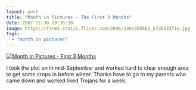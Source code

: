 ```yaml
---
layout: post
title: "Month in Pictures - The First 3 Months"
date: 2007-11-30 19:36:20
image: https://farm4.static.flickr.com/3096/2301985661_bfd0d33f1e.jpg
tags:
  - "month in pictures"
---
```


[![Month in Pictures - First 3 Months](https://farm4.static.flickr.com/3096/2301985661_bfd0d33f1e.jpg)](https://www.flickr.com/photos/warriorwomen/2301985661/)

I took the plot on in mid-September and worked hard to clear enough area to get some crops in before winter. Thanks have to go to my parents who came down and worked liked Trojans for a week.
